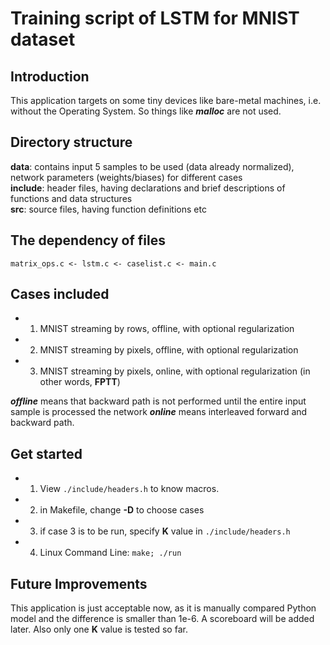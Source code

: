 # Training script of LSTM for MNIST dataset

## Introduction
This application targets on some tiny devices like bare-metal machines, i.e. without the Operating System. So things like ***malloc*** are not used.

## Directory structure
**data**:       contains input 5 samples to be used (data already normalized), network parameters (weights/biases) for different cases <br>
**include**:    header files, having declarations and brief descriptions of functions and data structures <br>
**src**:        source files, having function definitions etc <br>

## The dependency of files
    matrix_ops.c <- lstm.c <- caselist.c <- main.c

## Cases included
 - 1. MNIST streaming by rows, offline, with optional regularization 
 - 2. MNIST streaming by pixels, offline, with optional regularization 
 - 3. MNIST streaming by pixels, online, with optional regularization (in other words, **FPTT**)

***offline*** means that backward path is not performed until the entire input sample is processed the network
***online*** means interleaved forward and backward path.


## Get started
- 1. View `./include/headers.h` to know macros.
- 2. in Makefile, change **-D** to choose cases
- 3. if case 3 is to be run, specify **K** value in `./include/headers.h`
- 4. Linux Command Line: `make; ./run `

## Future Improvements
This application is just acceptable now, as it is manually compared Python model and the difference is smaller than 1e-6. A scoreboard will be added later.
Also only one **K**  value is tested so far.